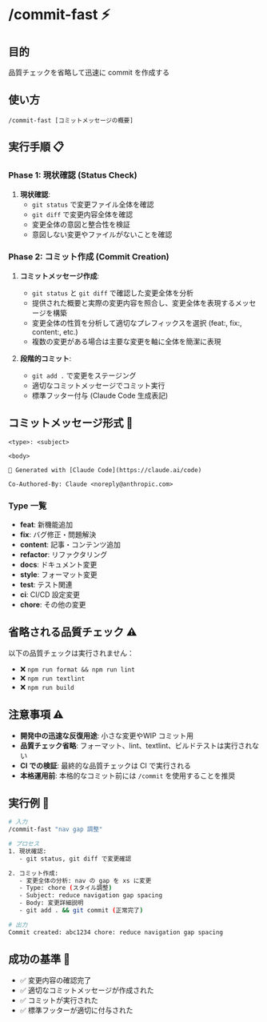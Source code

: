 # /commit-fast ⚡

## 目的

品質チェックを省略して迅速に commit を作成する

## 使い方

`/commit-fast [コミットメッセージの概要]`

## 実行手順 📋

### Phase 1: 現状確認 (Status Check)

1. **現状確認**:
   - `git status` で変更ファイル全体を確認
   - `git diff` で変更内容全体を確認
   - 変更全体の意図と整合性を検証
   - 意図しない変更やファイルがないことを確認

### Phase 2: コミット作成 (Commit Creation)

1. **コミットメッセージ作成**:

   - `git status` と `git diff` で確認した変更全体を分析
   - 提供された概要と実際の変更内容を照合し、変更全体を表現するメッセージを構築
   - 変更全体の性質を分析して適切なプレフィックスを選択 (feat:, fix:, content:, etc.)
   - 複数の変更がある場合は主要な変更を軸に全体を簡潔に表現

2. **段階的コミット**:

   - `git add .` で変更をステージング
   - 適切なコミットメッセージでコミット実行
   - 標準フッター付与 (Claude Code 生成表記)

## コミットメッセージ形式 📏

```
<type>: <subject>

<body>

🤖 Generated with [Claude Code](https://claude.ai/code)

Co-Authored-By: Claude <noreply@anthropic.com>
```

### Type 一覧

- **feat**: 新機能追加
- **fix**: バグ修正・問題解決
- **content**: 記事・コンテンツ追加
- **refactor**: リファクタリング
- **docs**: ドキュメント変更
- **style**: フォーマット変更
- **test**: テスト関連
- **ci**: CI/CD 設定変更
- **chore**: その他の変更

## 省略される品質チェック ⚠️

以下の品質チェックは実行されません：

- ❌ `npm run format && npm run lint`
- ❌ `npm run textlint`
- ❌ `npm run build`

## 注意事項 ⚠️

- **開発中の迅速な反復用途**: 小さな変更やWIP コミット用
- **品質チェック省略**: フォーマット、lint、textlint、ビルドテストは実行されない
- **CI での検証**: 最終的な品質チェックは CI で実行される
- **本格運用前**: 本格的なコミット前には `/commit` を使用することを推奨

## 実行例 💫

```bash
# 入力
/commit-fast "nav gap 調整"

# プロセス
1. 現状確認:
   - git status, git diff で変更確認

2. コミット作成:
   - 変更全体の分析: nav の gap を xs に変更
   - Type: chore (スタイル調整)
   - Subject: reduce navigation gap spacing
   - Body: 変更詳細説明
   - git add . && git commit (正常完了)

# 出力
Commit created: abc1234 chore: reduce navigation gap spacing
```

## 成功の基準 🎯

- ✅ 変更内容の確認完了
- ✅ 適切なコミットメッセージが作成された
- ✅ コミットが実行された
- ✅ 標準フッターが適切に付与された
